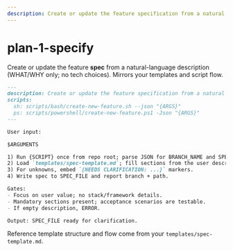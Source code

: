 ```yaml
---
description: Create or update the feature specification from a natural language feature description, focusing on user value (WHAT/WHY) without implementation details.
---
```


# plan-1-specify

Create or update the feature **spec** from a natural-language description (WHAT/WHY only; no tech choices). Mirrors your templates and script flow.

```md
---
description: Create or update the feature specification from a natural language feature description.
scripts:
  sh: scripts/bash/create-new-feature.sh --json "{ARGS}"
  ps: scripts/powershell/create-new-feature.ps1 -Json "{ARGS}"
---

User input:

$ARGUMENTS

1) Run {SCRIPT} once from repo root; parse JSON for BRANCH_NAME and SPEC_FILE (absolute paths only).
2) Load `templates/spec-template.md`; fill sections from the user description; **leave implementation details out**.
3) For unknowns, embed `[NEEDS CLARIFICATION: ...]` markers.
4) Write spec to SPEC_FILE and report branch + path.

Gates:
- Focus on user value; no stack/framework details.
- Mandatory sections present; acceptance scenarios are testable.
- If empty description, ERROR.

Output: SPEC_FILE ready for clarification.
```

Reference template structure and flow come from your `templates/spec-template.md`.
